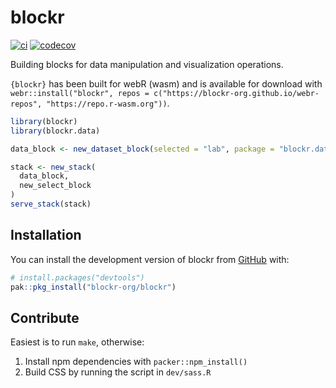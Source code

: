 
<!-- README.md is generated from README.Rmd. Please edit that file -->

# blockr

<!-- badges: start -->

[![ci](https://github.com/blockr-org/blockr/actions/workflows/ci.yml/badge.svg)](https://github.com/blockr-org/blockr/actions/workflows/ci.yml)
[![codecov](https://codecov.io/github/blockr-org/blockr/graph/badge.svg?token=9AO88LK8FJ)](https://codecov.io/github/blockr-org/blockr)
<!-- badges: end -->

Building blocks for data manipulation and visualization operations.

`{blockr}` has been built for webR (wasm) and is available for download
with
`webr::install("blockr", repos = c("https://blockr-org.github.io/webr-repos", "https://repo.r-wasm.org"))`.

``` r
library(blockr)
library(blockr.data)

data_block <- new_dataset_block(selected = "lab", package = "blockr.data")

stack <- new_stack(
  data_block,
  new_select_block
)
serve_stack(stack)
```

## Installation

You can install the development version of blockr from
[GitHub](https://github.com/) with:

``` r
# install.packages("devtools")
pak::pkg_install("blockr-org/blockr")
```

## Contribute

Easiest is to run `make`, otherwise:

1.  Install npm dependencies with `packer::npm_install()`
2.  Build CSS by running the script in `dev/sass.R`

